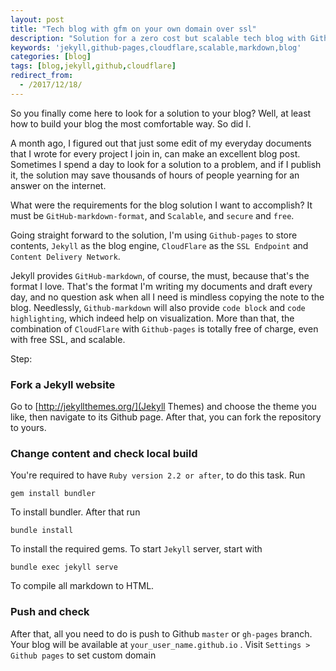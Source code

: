 ```yaml
---
layout: post
title: "Tech blog with gfm on your own domain over ssl"
description: "Solution for a zero cost but scalable tech blog with Github flavor markdown on a custom domain over SSL"
keywords: 'jekyll,github-pages,cloudflare,scalable,markdown,blog'
categories: [blog]
tags: [blog,jekyll,github,cloudflare]
redirect_from:
  - /2017/12/18/
---
```


So you finally come here to look for a solution to your blog? Well, at least how to build your blog the most comfortable way. So did I.

A month ago, I figured out that just some edit of my everyday documents that I wrote for every project I join in, can make an excellent blog post. Sometimes I spend a day to look for a solution to a problem, and if I publish it, the solution may save thousands of hours of people yearning for an answer on the internet.

What were the requirements for the blog solution I want to accomplish? It must be  `GitHub-markdown-format`, and `Scalable`, and `secure` and `free`.

Going straight forward to the solution, I'm using `Github-pages` to store contents, `Jekyll` as the blog engine, `CloudFlare` as the `SSL Endpoint` and `Content Delivery Network`.

Jekyll provides `GitHub-markdown`, of course, the must, because that's the format I love. That's the format I'm writing my documents and draft every day, and no question ask when all I need is mindless copying the note to the blog.  Needlessly, `Github-markdown` will also provide `code block` and `code highlighting`, which indeed help on visualization. More than that, the combination of `CloudFlare` with `Github-pages` is totally free of charge, even with free SSL, and scalable.

Step:

### Fork a Jekyll website
Go to [http://jekyllthemes.org/](Jekyll Themes) and choose the theme you like, then navigate to its Github page. After that, you can fork the repository to yours.
### Change content and check local build
You're required to have `Ruby version 2.2 or after`, to do this task. Run
```
gem install bundler
```
To install bundler. After that run
```
bundle install
```
To install the required gems. To start `Jekyll` server, start with
```
bundle exec jekyll serve
```
To compile all markdown to HTML.
### Push and check
After that, all you need to do is push to Github `master` or `gh-pages` branch. Your blog will be available at `your_user_name.github.io` . Visit `Settings > Github pages` to set custom domain